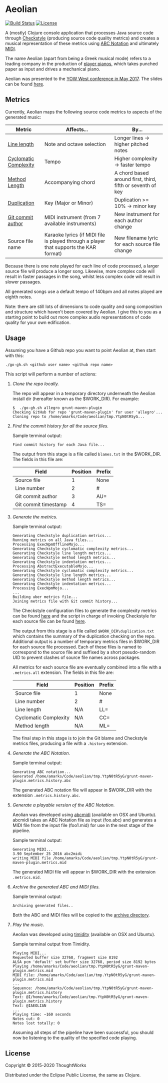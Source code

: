 # Aeolian

[![Build Status](https://travis-ci.org/andeemarks/aeolian.svg?branch=master)](https://travis-ci.org/andeemarks/aeolian) [![License](https://img.shields.io/badge/License-EPL%201.0-red.svg)](https://opensource.org/licenses/EPL-1.0)

A (mostly) Clojure console application that processes Java source code through [Checkstyle][10] (producing source code quality metrics) and creates a musical representation of these metrics using [ABC Notation][1] and ultimately [MIDI][3].

The name Aeolian (apart from being a Greek musical mode) refers to a leading company in the production of [player pianos][2], which takes punched paper as input and drives a mechanical piano.

Aeolian was presented to the [YOW West conference in May 2017][12]. The slides can be found [here][11].

[1]: http://abcnotation.com/
[2]: https://en.wikipedia.org/wiki/Player_piano
[3]: https://en.wikipedia.org/wiki/MIDI
[4]: http://checkstyle.sourceforge.net/config_metrics.html#CyclomaticComplexity
[5]: http://checkstyle.sourceforge.net/config_sizes.html#LineLength
[6]: http://www.harukizaemon.com/simian/installation.html#checkstyle
[7]: https://git-scm.com/docs/git-blame
[8]: http://ifdo.pugmarks.com/~seymour/runabc/top.html
[9]: http://timidity.sourceforge.net/
[10]: http://checkstyle.sourceforge.net/
[11]: https://docs.google.com/a/thoughtworks.com/presentation/d/1k8yWYMxy8dPU8AoxXZbIp3o77fbvcfC9naT7Yk6fOW8/edit?usp=sharing
[12]: http://west.yowconference.com.au/speakers/andy-marks-4/
[13]: http://checkstyle.sourceforge.net/config_sizes.html#MethodLength

## Metrics

Currently, Aeolian maps the following source code metrics to aspects of the generated music:

| Metric                     | Affects...                                                                            | By...                                                      |
| -------------------------- | ------------------------------------------------------------------------------------- | ---------------------------------------------------------- |
| [Line length][5]           | Note and octave selection                                                             | Longer lines -> higher pitched notes                       |
| [Cyclomatic Complexity][4] | Tempo                                                                                 | Higher complexity -> faster tempo                          |
| [Method Length][13]        | Accompanying chord                                                                    | A chord based around first, third, fifth or seventh of key |
| [Duplication][6]           | Key (Major or Minor)                                                                  | Duplication >= 10% -> minor key                            |
| [Git commit author][7]     | MIDI instrument (from 7 available instruments)                                        | New instrument for each author change                      |
| Source file name           | Karaoke lyrics (if MIDI file is played through a player that supports the KAR format) | New filename lyric for each source file change             |

Because there is one note played for each line of code processed, a larger source file will produce a longer song. Likewise, more complex code will result in faster passages in the song, whilst less complex code will result in slower passages.

All generated songs use a default tempo of 140bpm and all notes played are eighth notes.

Note: there are still lots of dimensions to code quality and song composition and structure which haven't been covered by Aeolian. I give this to you as a starting point to build out more complex audio representations of code quality for your own edification.

## Usage

Assuming you have a Github repo you want to point Aeolian at, then start with this:

```script
./go-gh.sh <github user name> <github repo name>
```

This script will perform a number of actions:

1. _Clone the repo locally._

   The repo will appear in a temporary directory underneath the Aeolian install dir (hereafter known as the \$WORK_DIR). For example:

   ```
   $  ./go-gh.sh allegro grunt-maven-plugin
   Checking GitHub for repo 'grunt-maven-plugin' for user 'allegro'...
   Cloning repo to /home/amarks/Code/aeolian/tmp.YtpN0tR5yG...
   ```

1. _Find the commit history for all the source files._

   Sample terminal output:

   ```
   Find commit history for each Java file...
   ```

   The output from this stage is a file called `blames.txt` in the \$WORK_DIR. The fields in this file are:

   | Field                | Position | Prefix |
   | -------------------- | -------- | ------ |
   | Source file          | 1        | None   |
   | Line number          | 2        | #      |
   | Git commit author    | 3        | AU=    |
   | Git commit timestamp | 4        | TS=    |

1. _Generate the metrics._

   Sample terminal output:

   ```
   Generating Checkstyle duplication metrics...
   Running metrics on all Java files...
   Processing ExecNpmOfflineMojo...
   Generating Checkstyle cyclomatic complexity metrics...
   Generating Checkstyle line length metrics...
   Generating Checkstyle method length metrics...
   Generating Checkstyle indentation metrics...
   Processing AbstractExecutableMojo...
   Generating Checkstyle cyclomatic complexity metrics...
   Generating Checkstyle line length metrics...
   Generating Checkstyle method length metrics...
   Generating Checkstyle indentation metrics...
   Processing ExecNpmMojo...
   ...
   Building uber metrics file...
   Joining metrics file with Git commit history...
   ```

   The Checkstyle configuration files to generate the complexity metrics can be found [here](resources/) and the script in charge of invoking Checkstyle for each source file can be found [here](go.sh).

   The output from this stage is a file called `$WORK_DIR\duplication.txt` which contains the summary of the duplication checking on the repo. Additional output is a number of temporary metrics files in \$WORK_DIR for each source file processed. Each of these files is named to correspond to the source file and suffixed by a short pseudo-random UID to prevent clashes of source file names across packages.

   All metrics for each source file are eventually combined into a file with a `.metrics.all` extension. The fields in this file are:

   | Field                 | Position | Prefix |
   | --------------------- | -------- | ------ |
   | Source file           | 1        | None   |
   | Line number           | 2        | #      |
   | Line length           | N/A      | LL=    |
   | Cyclomatic Complexity | N/A      | CC=    |
   | Method length         | N/A      | ML=    |

   The final step in this stage is to join the Git blame and Checkstyle metrics files, producing a file with a `.history` extension.

1. _Generate the ABC Notation._

   Sample terminal output:

   ```
   Generating ABC notation...
   Generated /home/amarks/Code/aeolian/tmp.YtpN0tR5yG/grunt-maven-plugin.metrics.history.abc
   ```

   The generated ABC notation file will appear in \$WORK_DIR with the extension `.metrics.history.abc`.

1. _Generate a playable version of the ABC Notation._

   Aeolian was developed using [abcmidi][3] (available on OSX and Ubuntu). abcmidi takes an ABC Notation file as input (foo.abc) and generates a MIDI file from the input file (foo1.mid) for use in the next stage of the pipeline.

   Sample terminal output:

   ```
   Generating MIDI...
   3.90 September 25 2016 abc2midi
   writing MIDI file /home/amarks/Code/aeolian/tmp.YtpN0tR5yG/grunt-maven-plugin.metrics.mid
   ```

   The generated MIDI file will appear in \$WORK_DIR with the extension `.metrics.mid`.

1. _Archive the generated ABC and MIDI files._

   Sample terminal output:

   ```
   Archiving generated files..
   ```

   Both the ABC and MIDI files will be copied to the [archive directory](archive/).

1. _Play the music._

   Aeolian was developed using [timidity][4] (available on OSX and Ubuntu).

   Sample terminal output from Timidity.

   ```
   Playing MIDI...
   Requested buffer size 32768, fragment size 8192
   ALSA pcm 'default' set buffer size 32768, period size 8192 bytes
   Playing /home/amarks/Code/aeolian/tmp.YtpN0tR5yG/grunt-maven-plugin.metrics.mid
   MIDI file: /home/amarks/Code/aeolian/tmp.YtpN0tR5yG/grunt-maven-plugin.metrics.mid
   ...
   Sequence: /home/amarks/Code/aeolian/tmp.YtpN0tR5yG/grunt-maven-plugin.metrics.history
   Text: @I/home/amarks/Code/aeolian/tmp.YtpN0tR5yG/grunt-maven-plugin.metrics.history
   Text: @IAEOLIAN
   ...
   Playing time: ~160 seconds
   Notes cut: 0
   Notes lost totally: 0
   ```

   Assuming all steps of the pipeline have been successful, you should now be listening to the quality of the specified code playing.

## License

Copyright © 2015-2020 ThoughtWorks

Distributed under the Eclipse Public License, the same as Clojure.
